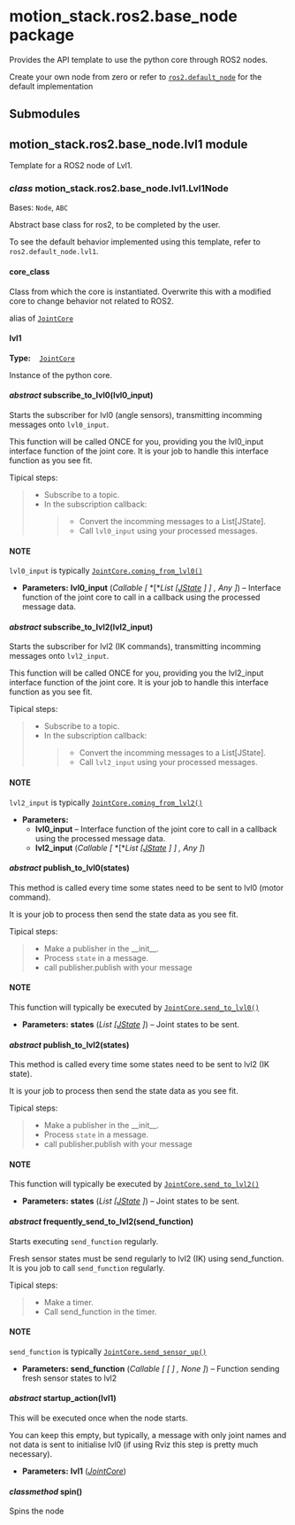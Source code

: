 # motion_stack.ros2.base_node package

Provides the API template to use the python core through ROS2 nodes.

Create your own node from zero or refer to [`ros2.default_node`](motion_stack.ros2.default_node.md#module-motion_stack.ros2.default_node) for the default implementation

## Submodules

## motion_stack.ros2.base_node.lvl1 module

Template for a ROS2 node of Lvl1.

### *class* motion_stack.ros2.base_node.lvl1.Lvl1Node

Bases: `Node`, `ABC`

Abstract base class for ros2, to be completed by the user.

To see the default behavior implemented using this template, refer to `ros2.default_node.lvl1`.

#### core_class

Class from which the core is instantiated. Overwrite this with a modified core to change behavior not related to ROS2.

alias of [`JointCore`](motion_stack.core.md#motion_stack.core.lvl1_joint.JointCore)

#### lvl1

**Type:**    [`JointCore`](motion_stack.core.md#motion_stack.core.lvl1_joint.JointCore)

Instance of the python core.

#### *abstract* subscribe_to_lvl0(lvl0_input)

Starts the subscriber for lvl0 (angle sensors), transmitting incomming messages onto `lvl0_input`.

This function will be called ONCE for you, providing you the lvl0_input interface function of the joint core. It is your job to handle this interface function as you see fit.

Tipical steps:

> - Subscribe to a topic.
> - In the subscription callback:
>   > - Convert the incomming messages to a List[JState].
>   > - Call `lvl0_input` using your processed messages.

#### NOTE
`lvl0_input` is typically [`JointCore.coming_from_lvl0()`](motion_stack.core.md#motion_stack.core.lvl1_joint.JointCore.coming_from_lvl0)

* **Parameters:**
  **lvl0_input** (*Callable* *[* *[**List* *[*[*JState*](motion_stack.core.utils.md#motion_stack.core.utils.joint_state.JState) *]* *]* *,* *Any* *]*) – Interface function of the joint core to call in a callback using the processed message data.

#### *abstract* subscribe_to_lvl2(lvl2_input)

Starts the subscriber for lvl2 (IK commands), transmitting incomming messages onto `lvl2_input`.

This function will be called ONCE for you, providing you the lvl2_input interface function of the joint core. It is your job to handle this interface function as you see fit.

Tipical steps:

> - Subscribe to a topic.
> - In the subscription callback:
>   > - Convert the incomming messages to a List[JState].
>   > - Call `lvl2_input` using your processed messages.

#### NOTE
`lvl2_input` is typically [`JointCore.coming_from_lvl2()`](motion_stack.core.md#motion_stack.core.lvl1_joint.JointCore.coming_from_lvl2)

* **Parameters:**
  * **lvl0_input** – Interface function of the joint core to call in a callback using the processed message data.
  * **lvl2_input** (*Callable* *[* *[**List* *[*[*JState*](motion_stack.core.utils.md#motion_stack.core.utils.joint_state.JState) *]* *]* *,* *Any* *]*)

#### *abstract* publish_to_lvl0(states)

This method is called every time some states need to be sent to lvl0 (motor command).

It is your job to process then send the state data as you see fit.

Tipical steps:

> - Make a publisher in the \_\_init_\_.
> - Process `state` in a message.
> - call publisher.publish with your message

#### NOTE
This function will typically be executed by [`JointCore.send_to_lvl0()`](motion_stack.core.md#motion_stack.core.lvl1_joint.JointCore.send_to_lvl0)

* **Parameters:**
  **states** (*List* *[*[*JState*](motion_stack.core.utils.md#motion_stack.core.utils.joint_state.JState) *]*) – Joint states to be sent.

#### *abstract* publish_to_lvl2(states)

This method is called every time some states need to be sent to lvl2 (IK state).

It is your job to process then send the state data as you see fit.

Tipical steps:

> - Make a publisher in the \_\_init_\_.
> - Process `state` in a message.
> - call publisher.publish with your message

#### NOTE
This function will typically be executed by [`JointCore.send_to_lvl2()`](motion_stack.core.md#motion_stack.core.lvl1_joint.JointCore.send_to_lvl2)

* **Parameters:**
  **states** (*List* *[*[*JState*](motion_stack.core.utils.md#motion_stack.core.utils.joint_state.JState) *]*) – Joint states to be sent.

#### *abstract* frequently_send_to_lvl2(send_function)

Starts executing `send_function` regularly.

Fresh sensor states must be send regularly to lvl2 (IK) using send_function.
It is you job to call `send_function` regularly.

Tipical steps:

> - Make a timer.
> - Call send_function in the timer.

#### NOTE
`send_function` is typically [`JointCore.send_sensor_up()`](motion_stack.core.md#motion_stack.core.lvl1_joint.JointCore.send_sensor_up)

* **Parameters:**
  **send_function** (*Callable* *[* *[* *]* *,* *None* *]*) – Function sending fresh sensor states to lvl2

#### *abstract* startup_action(lvl1)

This will be executed once when the node starts.

You can keep this empty, but typically, a message with only joint names and not data is sent to initialise lvl0 (if using Rviz this step is pretty much necessary).

* **Parameters:**
  **lvl1** ([*JointCore*](motion_stack.core.md#motion_stack.core.lvl1_joint.JointCore))

#### *classmethod* spin()

Spins the node
